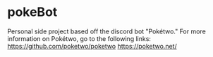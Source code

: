 # pokeBot
Personal side project based off the discord bot "Pokétwo."
For more information on Pokétwo, go to the following links: 
https://github.com/poketwo/poketwo
https://poketwo.net/
